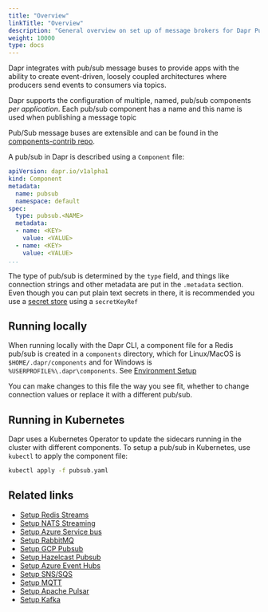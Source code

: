 ```yaml
---
title: "Overview"
linkTitle: "Overview"
description: "General overview on set up of message brokers for Dapr Pub/Sub"
weight: 10000
type: docs
---
```


Dapr integrates with pub/sub message buses to provide apps with the ability to create event-driven, loosely coupled architectures where producers send events to consumers via topics.

Dapr supports the configuration of multiple, named, pub/sub components *per application*. Each pub/sub component has a name and this name is used when publishing a message topic

Pub/Sub message buses are extensible and can be found in the [components-contrib repo](https://github.com/dapr/components-contrib).

A pub/sub in Dapr is described using a `Component` file:

```yaml
apiVersion: dapr.io/v1alpha1
kind: Component
metadata:
  name: pubsub
  namespace: default
spec:
  type: pubsub.<NAME>
  metadata:
  - name: <KEY>
    value: <VALUE>
  - name: <KEY>
    value: <VALUE>
...
```

The type of pub/sub is determined by the `type` field, and things like connection strings and other metadata are put in the `.metadata` section.
Even though you can put plain text secrets in there, it is recommended you use a [secret store](../../concepts/secrets) using a `secretKeyRef`

## Running locally

When running locally with the Dapr CLI, a component file for a Redis pub/sub is  created in a `components` directory, which for Linux/MacOS is `$HOME/.dapr/components` and for Windows is `%USERPROFILE%\.dapr\components`. See [Environment Setup](../getting-started/environment-setup.md#installing-dapr-in-self-hosted-mode)

You can make changes to this file the way you see fit, whether to change connection values or replace it with a different pub/sub.

## Running in Kubernetes

Dapr uses a Kubernetes Operator to update the sidecars running in the cluster with different components.
To setup a pub/sub in Kubernetes, use `kubectl` to apply the component file:

```bash
kubectl apply -f pubsub.yaml
```

## Related links

- [Setup Redis Streams](./setup-redis.md)
- [Setup NATS Streaming](./setup-nats-streaming.md)
- [Setup Azure Service bus](./setup-azure-servicebus.md)
- [Setup RabbitMQ](./setup-rabbitmq.md)
- [Setup GCP Pubsub](./setup-gcp.md)
- [Setup Hazelcast Pubsub](./setup-hazelcast.md)
- [Setup Azure Event Hubs](./setup-azure-eventhubs.md)
- [Setup SNS/SQS](./setup-snssqs.md)
- [Setup MQTT](./setup-mqtt.md)
- [Setup Apache Pulsar](./setup-pulsar.md)
- [Setup Kafka](./setup-kafka.md)
